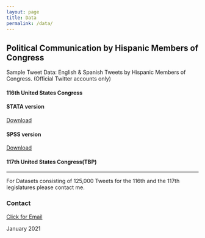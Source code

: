 ```yaml
---
layout: page
title: Data
permalink: /data/
---
```


## Political Communication by Hispanic Members of Congress
Sample Tweet Data: English & Spanish Tweets by Hispanic Members of Congress. (Official Twitter accounts only)

#### 116th United States Congress

#### STATA version
[Download](/images/EngSpanTweets.dta)

#### SPSS version
[Download](/images/EngSpanTweets.sav)

#### 117th United States Congress(TBP)
---

For Datasets consisting of 125,000 Tweets for the 116th and the 117th legislatures please contact me.

### Contact
[Click for Email](mailto:cxg172030@utdallas.edu)


January 2021
